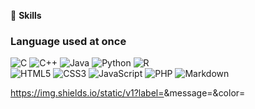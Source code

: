 :muscle: <b>Skills</b> 

### Language used at once
![C](https://img.shields.io/badge/c-%2300599C.svg?style=for-the-badge&logo=c&logoColor=white&style=plastic)
![C++](https://img.shields.io/badge/c++-%2300599C.svg?style=for-the-badge&logo=c%2B%2B&logoColor=white&style=plastic)
![Java](https://img.shields.io/badge/java-%23ED8B00.svg?style=for-the-badge&logo=java&logoColor=white&style=plastic)
![Python](https://img.shields.io/badge/python-3670A0?style=for-the-badge&logo=python&logoColor=ffdd54&style=plastic)
![R](https://img.shields.io/badge/r-%23276DC3.svg?style=for-the-badge&logo=r&logoColor=white&style=plastic)
<br>
![HTML5](https://img.shields.io/badge/html5-%23E34F26.svg?style=for-the-badge&logo=html5&logoColor=white&style=plastic)
![CSS3](https://img.shields.io/badge/css3-%231572B6.svg?style=for-the-badge&logo=css3&logoColor=white&style=plastic)
![JavaScript](https://img.shields.io/badge/javascript-%23323330.svg?style=for-the-badge&logo=javascript&logoColor=%23F7DF1E&style=plastic)
![PHP](https://img.shields.io/badge/php-%23777BB4.svg?style=for-the-badge&logo=php&logoColor=white&style=plastic)
![Markdown](https://img.shields.io/badge/markdown-%23000000.svg?style=for-the-badge&logo=markdown&logoColor=white&style=plastic)


https://img.shields.io/static/v1?label=<LABEL>&message=<MESSAGE>&color=<COLOR>
<!--
**HeeSeok-Kwon/HeeSeok-Kwon** is a ✨ _special_ ✨ repository because its `README.md` (this file) appears on your GitHub profile.

Here are some ideas to get you started:

- 🔭 I’m currently working on ...
- 🌱 I’m currently learning ...
- 👯 I’m looking to collaborate on ...
- 🤔 I’m looking for help with ...
- 💬 Ask me about ...
- 📫 How to reach me: ...
- 😄 Pronouns: ...
- ⚡ Fun fact: ...
-->
